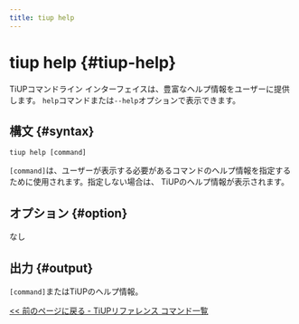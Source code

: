 ```yaml
---
title: tiup help
---
```


# tiup help {#tiup-help}

TiUPコマンドライン インターフェイスは、豊富なヘルプ情報をユーザーに提供します。 `help`コマンドまたは`--help`オプションで表示できます。

## 構文 {#syntax}

```shell
tiup help [command]
```

`[command]`は、ユーザーが表示する必要があるコマンドのヘルプ情報を指定するために使用されます。指定しない場合は、 TiUPのヘルプ情報が表示されます。

## オプション {#option}

なし

## 出力 {#output}

`[command]`またはTiUPのヘルプ情報。

[&lt;&lt; 前のページに戻る - TiUPリファレンス コマンド一覧](/tiup/tiup-reference.md#command-list)
